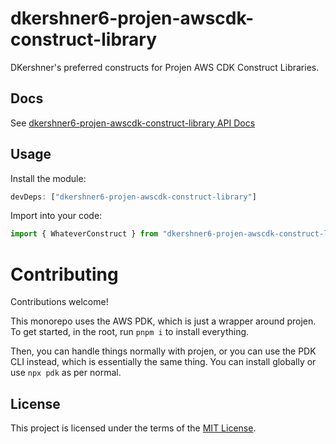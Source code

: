 # dkershner6-projen-awscdk-construct-library

DKershner's preferred constructs for Projen AWS CDK Construct Libraries.

## Docs

See [dkershner6-projen-awscdk-construct-library API Docs](https://dkershner6.github.io/projen-constructs/dkershner6-projen-awscdk-construct-library)

## Usage

Install the module:

```typescript
devDeps: ["dkershner6-projen-awscdk-construct-library"]
```

Import into your code:

```typescript
import { WhateverConstruct } from "dkershner6-projen-awscdk-construct-library";
```

# Contributing

Contributions welcome!

This monorepo uses the AWS PDK, which is just a wrapper around projen. To get started, in the root, run `pnpm i` to install everything.

Then, you can handle things normally with projen, or you can use the PDK CLI instead, which is essentially the same thing. You can install globally or use `npx pdk` as per normal.

## License

This project is licensed under the terms of the [MIT License](LICENSE.md).